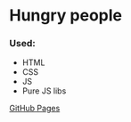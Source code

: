 # Hungry people

### Used:

- HTML
- CSS
- JS
- Pure JS libs

[GitHub Pages](https://ok-webdev.github.io/hungry-people/)
